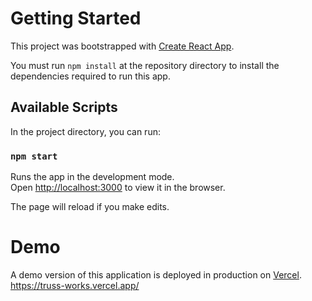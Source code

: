 # Getting Started

This project was bootstrapped with [Create React App](https://github.com/facebook/create-react-app).

You must run `npm install` at the repository directory to install the dependencies required to run this app.

## Available Scripts

In the project directory, you can run:

### `npm start`

Runs the app in the development mode.\
Open [http://localhost:3000](http://localhost:3000) to view it in the browser.

The page will reload if you make edits.

# Demo

A demo version of this application is deployed in production on [Vercel](https://vercel.com).\
https://truss-works.vercel.app/
